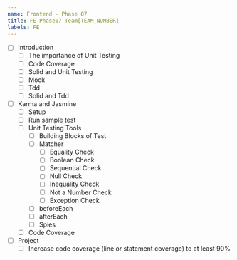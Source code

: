 ```yaml
---
name: Frontend - Phase 07
title: FE-Phase07-Team[TEAM_NUMBER]
labels: FE
---
```


-   [ ] Introduction
    -   [ ] The importance of Unit Testing
    -   [ ] Code Coverage
    -   [ ] Solid and Unit Testing
    -   [ ] Mock
    -   [ ] Tdd
    -   [ ] Solid and Tdd
-   [ ] Karma and Jasmine
    -   [ ] Setup
    -   [ ] Run sample test
    -   [ ] Unit Testing Tools
        -   [ ] Building Blocks of Test
        -   [ ] Matcher
            -   [ ] Equality Check
            -   [ ] Boolean Check
            -   [ ] Sequential Check
            -   [ ] Null Check
            -   [ ] Inequality Check
            -   [ ] Not a Number Check
            -   [ ] Exception Check
        -   [ ] beforeEach
        -   [ ] afterEach
        -   [ ] Spies
    -   [ ] Code Coverage
-   [ ] Project
    -   [ ] Increase code coverage (line or statement coverage) to at least 90%
